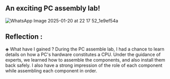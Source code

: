 ## An exciting PC assembly lab!
![WhatsApp Image 2025-01-20 at 22 17 52_1e9ef54a](https://github.com/user-attachments/assets/a2417b6f-f2a1-4235-adb6-3316f0d9cce0)
## Reflection :
◈ What have I gained ?
During the PC assemble lab, I had a chance to learn details on how a PC's hardware constitutes a CPU. Under the guidance of experts, we learned how to assemble the components, and also install them back safely. I also have a strong impression of the role of each component while assembling each component in order.
